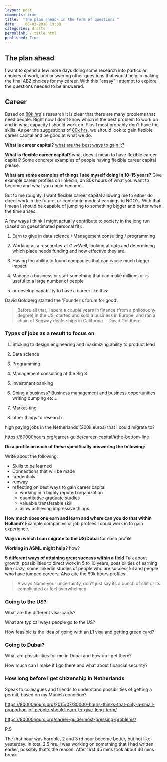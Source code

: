 ```yaml
---
layout: post
comments: true
title:  "The plan ahead- in the form of questions "
date:    06-03-2018 19:30
categories: drafts
permalink: /:title.html
published: True
---
```


## The plan ahead

I want to spend a few more days doing some research into particular
choices of work, and answering other questions that would help in
making the final ABZ choices for my career. With this "essay" I
attempt to explore the questions needed to be answered.

## Career

Based on [80k hrs][80khours]'s research it is clear that there are
many problems that need people. Right now I don't know which is the
best problem to work on and in what capacity I should work on. Plus I
most probably don't have the skills. As per the suggestions of [80k
hrs][80khours], we should look to gain flexible career capital and be
good at what we do.

**What is career capital?** [what are the best ways to gain it?][80k-cc]

**What is flexible career capital?** what does it mean to have flexible
career capital? Some concrete examples of people having flexible
career capital please.

**What are some examples of things I see myself doing in 10-15
years?** Give example career profiles on linkedin, on 80k hours of
what you want to become and what you could become.

But to me roughly, I want flexible career capital allowing me to either
do direct work in the future, or  contribute modest earnings to
NGO's. With that I mean I should be capable of jumping to something
bigger and better when the time arises.

A few ways I think I might actually contribute to society in the
long run (based on guesstimated personal fit):

1.  Earn to give in data science / Management consulting / programming

2.  Working as a researcher at GiveWell, looking at data and
    determining which place needs funding and how effective they are.

3.  Having the ability to found companies that can cause much bigger
    impact

4.  Manage a business or start something that can make millions or is
    useful to a large number of people
	
5. or develop capability to have a career like this:

David Goldberg started the 'Founder's forum for good'.

> Before all that, I spent a couple years in finance (from a philosophy degree) in the US, started
> and sold a business in Europe, and ran a chain of Segway dealerships
> in California. - David Goldberg

[80khours]: https://80000hours.org/

### Types of jobs as a result to focus on

1. Sticking to design engineering and
   maximizing ability to product lead
   
2. Data science

3. Programming

4. Management consulting at the Big 3

5. Investment banking

6. Doing a business? Business management and business opportunities
writing dumping etc...

7. Market-ting

8. other things to research

high paying jobs in the Netherlands (200k euros) that I could
migrate to?

https://80000hours.org/career-guide/career-capital/#the-bottom-line

**Do a profile on each of these specifically answering the following:** 

Write about the following:

- Skills to be learned
- Connections that will be made
- credentials 
- runway
- reflecting on best ways to gain career capital 
  - working in a highly reputed organization
  - quantitative graduate studies
  - valuable transferable skill
  - allow achieving impressive things
		
**How much does one earn and learn and where can you do that within
Holland?** Example companies or job profiles I could work in to gain
experience.

**Ways in which I can migrate to the US/Dubai** for each profile

**Working in ASML might help?** how?

**5 different ways of attaining great success within a field** Talk
about growth, possibilities to direct work in 5 to 10 years,
possibilities of earning like crazy, some linkedin studies of people
who are successful and people who have jumped careers. Also cite the
80k hours profiles

>Always Name your uncertainty, don't just say its a bunch of shit or
>its complicated or feel overwhelmed

[80k-cc]: https://80000hours.org/career-guide/career-capital/#the-bottom-line

### Going to the US?

What are the different visa-cards? 

What are typical ways people go to the US?

How feasible is the idea of going with an L1 visa and getting green card?

### Going to Dubai?

What are possibilities for me in Dubai and how do I get there?

How much can I make if I go there and what about financial security?

### How long before I get citizenship in Netherlands 

Speak to colleagues and friends to understand possibilities of
getting a permit, based on my Munich condition?


<https://80000hours.org/2015/07/80000-hours-thinks-that-only-a-small-proportion-of-people-should-earn-to-give-long-term/>

<https://80000hours.org/career-guide/most-pressing-problems/>

P.S

The first hour was horrible, 2 and 3 rd hour become better, but not
like yesterday. In total 2.5 hrs. I was working on something that I had written earlier,
possibly that's the reason. After first 45 mins took about 40 mins break
